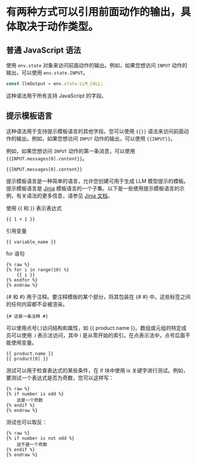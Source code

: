 # 有两种方式可以引用前面动作的输出，具体取决于动作类型。

## 普通 JavaScript 语法

使用 `env.state` 对象来访问前面动作的输出。例如，如果您想访问 `INPUT` 动作的输出，可以使用 `env.state.INPUT`。

```javascript   
const llmOutput = env.state.LLM_CALL;
```

这种语法用于所有支持 JavaScript 的字段。

## 提示模板语言

这种语法用于支持提示模板语言的其他字段。您可以使用 `{{}}` 语法来访问前面动作的输出。例如，如果您想访问 `INPUT` 动作的输出，可以使用 `{{INPUT}}`。

例如，如果您想访问 `INPUT` 动作的第一条消息，可以使用 `{{INPUT.messages[0].content}}`。
```markup
{{INPUT.messages[0].content}}
```

提示模板语言是一种简单的语言，允许您创建可用于生成 LLM 模型提示的模板。提示模板语言是 [Jinja](https://jinja.palletsprojects.com/en/3.1.x/) 模板语言的一个子集。以下是一些使用提示模板语言的示例，有关语法的更多信息，请参见 [Jinja 文档](https://jinja.palletsprojects.com/en/3.1.x/templates/)。

使用 \{\{ 和 \}\} 表示表达式

```
{{ 1 + 1 }}
```

引用变量

```
{{ variable_name }}
```

for 语句

```markup
{% raw %}
{% for i in range(10) %}
    {{ i }}
{% endfor %}
{% endraw %}
```

{# 和 #} 用于注释。要注释模板的某个部分，将其包装在 {# #} 中。这些标签之间的任何内容都不会被渲染。

```
{# 这是一条注释 #}
```

可以使用点号(.)访问结构和属性，如 \{\{ product.name \}\}。数组或元组的特定成员可以使用 .i 表示法访问，其中 i 是从零开始的索引。在点表示法中，点号后面不能使用变量。

```
{{ product.name }}
{{ product[0] }}
```

测试可以用于检查表达式的某些条件，在 if 块中使用 is 关键字进行测试。例如，要测试一个表达式是否为奇数，您可以这样写：

```markup
{% raw %}
{% if number is odd %}
    这是一个奇数
{% endif %}
{% endraw %}
```

测试也可以取反：

```markup
{% raw %}
{% if number is not odd %}
    这不是一个奇数
{% endif %}
{% endraw %}
```